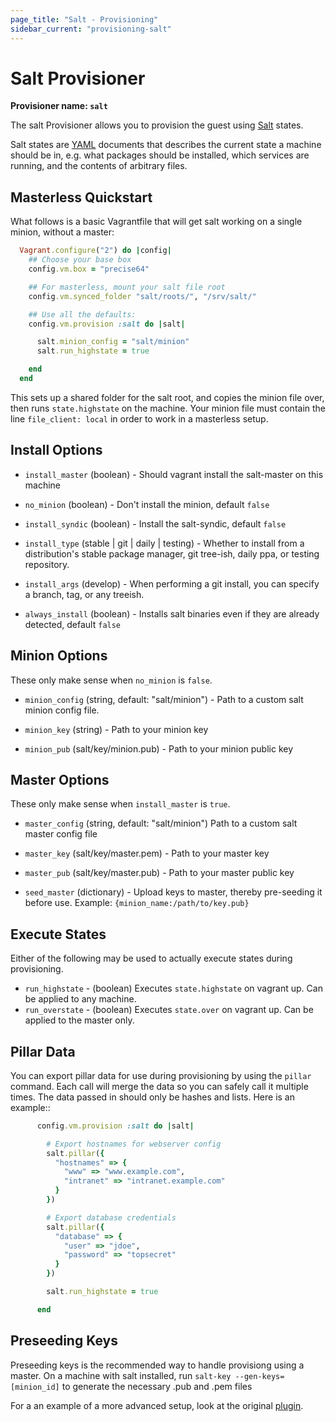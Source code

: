 ```yaml
---
page_title: "Salt - Provisioning"
sidebar_current: "provisioning-salt"
---
```

# Salt Provisioner

**Provisioner name: `salt`**

The salt Provisioner allows you to provision the guest using 
[Salt](http://saltstack.com/) states.

Salt states are  [YAML](http://en.wikipedia.org/wiki/YAML) documents 
that describes the current state a machine should be in, e.g. what
packages should be installed, which services are running, and the
contents of arbitrary files.

## Masterless Quickstart

What follows is a basic Vagrantfile that will get salt working
on a single minion, without a master:


```ruby
  Vagrant.configure("2") do |config|
    ## Choose your base box
    config.vm.box = "precise64"

    ## For masterless, mount your salt file root
    config.vm.synced_folder "salt/roots/", "/srv/salt/"

    ## Use all the defaults:
    config.vm.provision :salt do |salt|

      salt.minion_config = "salt/minion"
      salt.run_highstate = true

    end
  end
```

This sets up a shared folder for the salt root, and copies
the minion file over, then runs `state.highstate` on the
machine. Your minion file must contain the line
`file_client: local`  in order to work in a 
masterless setup.

## Install Options


* `install_master`  (boolean) - Should vagrant install the salt-master 
on this machine

* `no_minion`  (boolean) - Don't install the minion, default `false`

* `install_syndic`   (boolean) - Install the salt-syndic, default 
`false`

* `install_type`  (stable | git | daily | testing) - Whether to install from a 
distribution's stable package manager, git tree-ish, daily ppa, or testing repository.

* `install_args` (develop) - When performing a git install, 
you can specify a branch, tag, or any treeish.

* `always_install`   (boolean) - Installs salt binaries even
 if they are already detected, default `false`


## Minion Options
These only make sense when `no_minion` is `false`.

* `minion_config`    (string, default: "salt/minion") - Path to 
a custom salt minion config file.

* `minion_key`  (string) - Path to your minion key

* `minion_pub`  (salt/key/minion.pub) - Path to your minion 
public key


## Master Options
These only make sense when `install_master` is `true`.

* `master_config` (string, default: "salt/minion")
  Path to a custom salt master config file

* `master_key` (salt/key/master.pem) - Path to your master key

* `master_pub` (salt/key/master.pub) - Path to your master public key

* `seed_master`  (dictionary) - Upload keys to master, thereby
pre-seeding it before use. Example: `{minion_name:/path/to/key.pub}`

## Execute States

Either of the following may be used to actually execute states
during provisioning.

* `run_highstate` - (boolean) Executes `state.highstate` on 
vagrant up. Can be applied to any machine.
* `run_overstate` - (boolean) Executes `state.over` on 
vagrant up. Can be applied to the master only.


## Pillar Data

You can export pillar data for use during provisioning by using the ``pillar``
command. Each call will merge the data so you can safely call it multiple
times. The data passed in should only be hashes and lists. Here is an example::

```ruby
      config.vm.provision :salt do |salt|

        # Export hostnames for webserver config
        salt.pillar({
          "hostnames" => {
            "www" => "www.example.com",
            "intranet" => "intranet.example.com"
          }
        })

        # Export database credentials
        salt.pillar({
          "database" => {
            "user" => "jdoe",
            "password" => "topsecret"
          }
        })

        salt.run_highstate = true

      end
```

## Preseeding Keys

Preseeding keys is the recommended way to handle provisiong
using a master.
On a machine with salt installed, run 
`salt-key --gen-keys=[minion_id]` to generate the necessary
.pub and .pem files

For a an example of a more advanced setup, look at the original
[plugin](https://github.com/saltstack/salty-vagrant/tree/develop/example).





